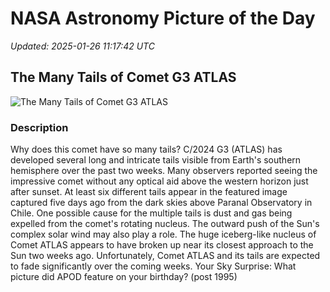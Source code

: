 # NASA Astronomy Picture of the Day

_Updated: 2025-01-26 11:17:42 UTC_

## The Many Tails of Comet G3 ATLAS

![The Many Tails of Comet G3 ATLAS](https://apod.nasa.gov/apod/image/2501/AtlasParanal_Kurak_960.jpg)

### Description

Why does this comet have so many tails? C/2024 G3 (ATLAS) has developed several long and intricate tails visible from Earth's southern hemisphere over the past two weeks. Many observers reported seeing the impressive comet without any optical aid above the western horizon just after sunset. At least six different tails appear in the featured image captured five days ago from the dark skies above Paranal Observatory in Chile.  One possible cause for the multiple tails is dust and gas being expelled from the comet's rotating nucleus. The outward push of the Sun's complex solar wind may also play a role. The huge iceberg-like nucleus of Comet ATLAS appears to have broken up near its closest approach to the Sun two weeks ago.  Unfortunately, Comet ATLAS and its tails are expected to fade significantly over the coming weeks.    Your Sky Surprise: What picture did APOD feature on your birthday? (post 1995)
